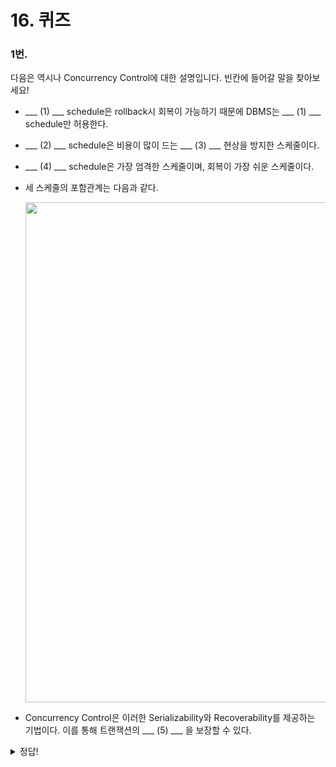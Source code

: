 # 16. 퀴즈

### 1번.

다음은 역시나 Concurrency Control에 대한 설명입니다. 빈칸에 들어갈 말을 찾아보세요!

- ___ (1) ___ schedule은 rollback시 회복이 가능하기 때문에 DBMS는 ___ (1) ___  schedule만 허용한다.
- ___ (2) ___ schedule은 비용이 많이 드는 ___ (3) ___  현상을 방지한 스케줄이다.
- ___ (4) ___ schedule은 가장 엄격한 스케줄이며, 회복이 가장 쉬운 스케줄이다.
- 세 스케줄의 포함관계는 다음과 같다.
    
    <img src='https://github.com/Minnie5382/cs-study-db/assets/97179789/699941a0-4cd9-4b55-8b0b-d7efcbd72f95' width=800px>
    
- Concurrency Control은 이러한 Serializability와 Recoverability를 제공하는 기법이다. 이를 통해 트랜잭션의 ___ (5) ___ 을 보장할 수 있다.

<details>
<summary>
  정답!
</summary>
    
    (1) recoverable
    
    (2) cascadeless
    
    (3) cascading rollback
    
    (4) strict
    
    (5) Isolation
    
    (A) recoverable
    
    (B) cascadeless
    
    (C) strict
</details>
